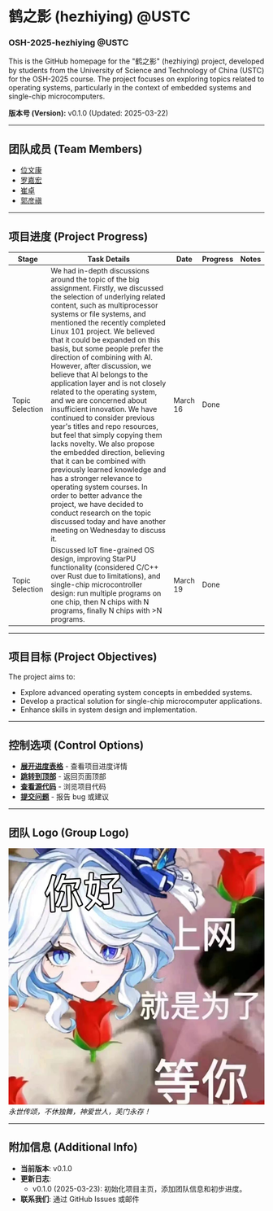 # 鹤之影 (hezhiying) @USTC  
### OSH-2025-hezhiying @USTC  

This is the GitHub homepage for the "鹤之影" (hezhiying) project, developed by students from the University of Science and Technology of China (USTC) for the OSH-2025 course. The project focuses on exploring topics related to operating systems, particularly in the context of embedded systems and single-chip microcomputers.

**版本号 (Version):** v0.1.0 (Updated: 2025-03-22)

---

## 团队成员 (Team Members)  

- [位文康](https://github.com/jianyingzhihe)  
- [罗嘉宏](https://github.com/ustcljh)  
- [崔卓](https://github.com/crosaa)  
- [郭彦禛](https://github.com/EricGuoYanzhen)  

---

## 项目进度 (Project Progress)  

| Stage         | Task Details                                                                                                                                                                                                                                                                                                                                                                                                                                                                                                   | Date     | Progress | Notes |
|---------------|----------------------------------------------------------------------------------------------------------------------------------------------------------------------------------------------------------------------------------------------------------------------------------------------------------------------------------------------------------------------------------------------------------------------------------------------------------------------------------------------------------------|----------|----------|-------|
| Topic Selection | We had in-depth discussions around the topic of the big assignment. Firstly, we discussed the selection of underlying related content, such as multiprocessor systems or file systems, and mentioned the recently completed Linux 101 project. We believed that it could be expanded on this basis, but some people prefer the direction of combining with AI. However, after discussion, we believe that AI belongs to the application layer and is not closely related to the operating system, and we are concerned about insufficient innovation. We have continued to consider previous year's titles and repo resources, but feel that simply copying them lacks novelty. We also propose the embedded direction, believing that it can be combined with previously learned knowledge and has a stronger relevance to operating system courses. In order to better advance the project, we have decided to conduct research on the topic discussed today and have another meeting on Wednesday to discuss it. | March 16 | Done     |       |
| Topic Selection | Discussed IoT fine-grained OS design, improving StarPU functionality (considered C/C++ over Rust due to limitations), and single-chip microcontroller design: run multiple programs on one chip, then N chips with N programs, finally N chips with >N programs.                                                                                                                                                                                                                                                  | March 19 | Done     |       |

---

## 项目目标 (Project Objectives)  

The project aims to:  
- Explore advanced operating system concepts in embedded systems.  
- Develop a practical solution for single-chip microcomputer applications.  
- Enhance skills in system design and implementation.  

---

## 控制选项 (Control Options)  

- **[展开进度表格](#project-progress)** - 查看项目进度详情  
- **[跳转到顶部](#鹤之影-hezhiying-ustc)** - 返回页面顶部  
- **[查看源代码](https://github.com/hezhiying-ustc/OSH-2025-hezhiying/tree/main/src)** - 浏览项目代码  
- **[提交问题](https://github.com/hezhiying-ustc/OSH-2025-hezhiying/issues/new)** - 报告 bug 或建议  

---

## 团队 Logo (Group Logo)  

![Group Logo](./src/fufu.jpg)  
*永世传颂，不休独舞，神爱世人，芙门永存！*  

---

## 附加信息 (Additional Info)  

- **当前版本**: v0.1.0  
- **更新日志**:  
  - v0.1.0 (2025-03-23): 初始化项目主页，添加团队信息和初步进度。  
- **联系我们**: 通过 GitHub Issues 或邮件 
